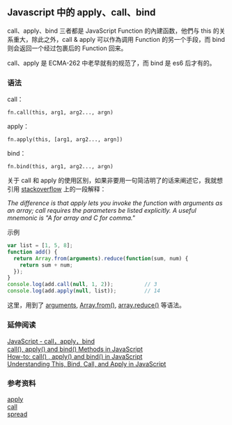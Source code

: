 
## Javascript 中的 apply、call、bind

call、apply、bind 三者都是 JavaScript Function 的內建函数，他們与 this 的关系重大，除此之外，call & apply 可以作為调用 Function 的另一个手段，而 bind 则会返回一个经过包裹后的 Function 回来。

call、apply 是 ECMA-262 中老早就有的规范了，而 bind 是 es6 后才有的。

### 语法
call：

    fn.call(this, arg1, arg2..., argn)

apply：

    fn.apply(this, [arg1, arg2..., argn])

bind：

    fn.bind(this, arg1, arg2..., argn)

关于 call 和 apply 的使用区别，如果非要用一句简洁明了的话来阐述它，我就想引用 [stackoverflow](https://stackoverflow.com/questions/1986896/what-is-the-difference-between-call-and-apply) 上的一段解释：

*The difference is that apply lets you invoke the function with arguments as an array; call requires the parameters be listed explicitly. A useful mnemonic is "A for array and C for comma."*

示例
```javascript
var list = [1, 5, 8];
function add() {
  return Array.from(arguments).reduce(function(sum, num) {
    return sum + num;
  });
}
console.log(add.call(null, 1, 2));			// 3
console.log(add.apply(null, list));			// 14
```
这里，用到了 [arguments](https://developer.mozilla.org/en-US/docs/Web/JavaScript/Reference/Functions/arguments), [Array.from()](https://developer.mozilla.org/zh-TW/docs/Web/JavaScript/Reference/Global_Objects/Array/from), [array.reduce()](https://developer.mozilla.org/zh-TW/docs/Web/JavaScript/Reference/Global_Objects/Array/Reduce) 等语法。

### 延伸阅读
[JavaScript - call，apply，bind](https://ithelp.ithome.com.tw/articles/10195896)       
[call(), apply() and bind() Methods in JavaScript](https://www.codingame.com/playgrounds/9799/learn-solve-call-apply-and-bind-methods-in-javascript)      
[How-to: call() , apply() and bind() in JavaScript](https://www.codementor.io/niladrisekhardutta/how-to-call-apply-and-bind-in-javascript-8i1jca6jp)     
[Understanding This, Bind, Call, and Apply in JavaScript](https://www.taniarascia.com/this-bind-call-apply-javascript/)     


### 参考资料
[apply](https://developer.mozilla.org/en-US/docs/Web/JavaScript/Reference/Global_Objects/Function/apply)     
[call](https://developer.mozilla.org/en-US/docs/Web/JavaScript/Reference/Global_Objects/Function/call)    
[spread](https://developer.mozilla.org/en-US/docs/Web/JavaScript/Reference/Operators/Spread_syntax)        
